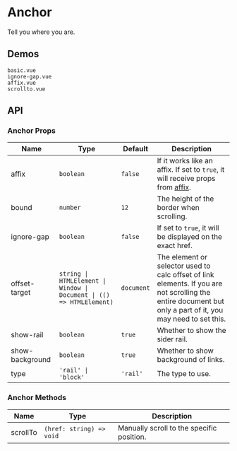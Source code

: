 # Anchor

<!--single-column-->

Tell you where you are.

## Demos

```demo
basic.vue
ignore-gap.vue
affix.vue
scrollto.vue
```

## API

### Anchor Props

| Name | Type | Default | Description |
| --- | --- | --- | --- |
| affix | `boolean` | `false` | If it works like an affix. If set to `true`, it will receive props from [affix](affix#Affix-Props). |
| bound | `number` | `12` | The height of the border when scrolling. |
| ignore-gap | `boolean` | `false` | If set to `true`, it will be displayed on the exact href. |
| offset-target | `string \| HTMLElement \| Window \| Document \| (() => HTMLElement)` | `document` | The element or selector used to calc offset of link elements. If you are not scrolling the entire document but only a part of it, you may need to set this. |
| show-rail | `boolean` | `true` | Whether to show the sider rail. |
| show-background | `boolean` | `true` | Whether to show background of links. |
| type | `'rail' \| 'block'` | `'rail'` | The type to use. |

### Anchor Methods

| Name | Type | Description |
| --- | --- | --- |
| scrollTo | `(href: string) => void` | Manually scroll to the specific position. |
